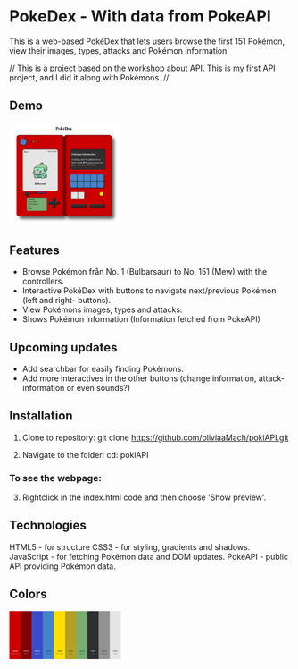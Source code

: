 # PokeDex - With data from PokeAPI
This is a web-based PokéDex that lets users browse the first 151 Pokémon, view their images, types, attacks and Pokémon information 

// This is a project based on the workshop about API. This is my first API project, and I did it along with Pokémons. //


## Demo

<img src="/imgs/pokedex.png" width="200px">


## Features 

- Browse Pokémon från No. 1 (Bulbarsaur) to No. 151 (Mew) with the controllers.
- Interactive PokéDex with buttons to navigate next/previous Pokémon (left and right- buttons).
- View Pokémons images, types and attacks. 
- Shows Pokémon information (Information fetched from PokeAPI)

## Upcoming updates
- Add searchbar for easily finding Pokémons.
- Add more interactives in the other buttons (change information, attack-information or even sounds?)


## Installation
1. Clone to repository:
    git clone https://github.com/oliviaaMach/pokiAPI.git

2. Navigate to the folder:
    cd: pokiAPI

### To see the webpage: 

3. Rightclick in the index.html code and then choose 'Show preview'.


## Technologies 
HTML5 - for structure
CSS3 - for styling, gradients and shadows.
JavaScript - for fetching Pokémon data and DOM updates.
PokéAPI - public API providing Pokémon data.

## Colors 

<img src="/imgs/pokeapi_colors.png" width="200px">
